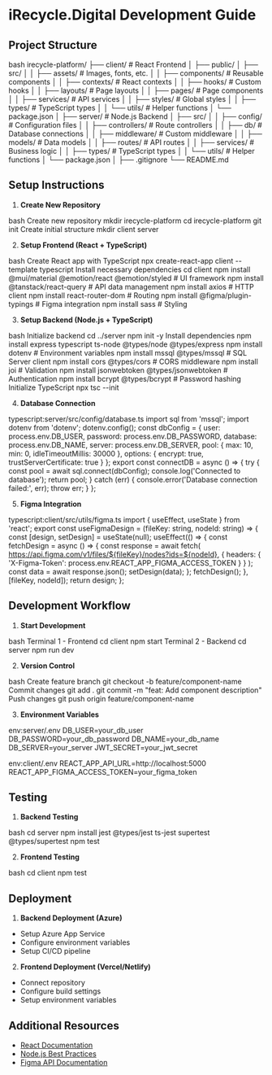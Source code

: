 # iRecycle.Digital Development Guide

## Project Structure 

bash
irecycle-platform/
├── client/ # React Frontend
│ ├── public/
│ ├── src/
│ │ ├── assets/ # Images, fonts, etc.
│ │ ├── components/ # Reusable components
│ │ ├── contexts/ # React contexts
│ │ ├── hooks/ # Custom hooks
│ │ ├── layouts/ # Page layouts
│ │ ├── pages/ # Page components
│ │ ├── services/ # API services
│ │ ├── styles/ # Global styles
│ │ ├── types/ # TypeScript types
│ │ └── utils/ # Helper functions
│ └── package.json
│
├── server/ # Node.js Backend
│ ├── src/
│ │ ├── config/ # Configuration files
│ │ ├── controllers/ # Route controllers
│ │ ├── db/ # Database connections
│ │ ├── middleware/ # Custom middleware
│ │ ├── models/ # Data models
│ │ ├── routes/ # API routes
│ │ ├── services/ # Business logic
│ │ ├── types/ # TypeScript types
│ │ └── utils/ # Helper functions
│ └── package.json
│
├── .gitignore
└── README.md


## Setup Instructions

1. **Create New Repository**

bash
Create new repository
mkdir irecycle-platform
cd irecycle-platform
git init
Create initial structure
mkdir client server


2. **Setup Frontend (React + TypeScript)**

bash
Create React app with TypeScript
npx create-react-app client --template typescript
Install necessary dependencies
cd client
npm install @mui/material @emotion/react @emotion/styled # UI framework
npm install @tanstack/react-query # API data management
npm install axios # HTTP client
npm install react-router-dom # Routing
npm install @figma/plugin-typings # Figma integration
npm install sass # Styling


3. **Setup Backend (Node.js + TypeScript)**

bash
Initialize backend
cd ../server
npm init -y
Install dependencies
npm install express typescript ts-node @types/node @types/express
npm install dotenv # Environment variables
npm install mssql @types/mssql # SQL Server client
npm install cors @types/cors # CORS middleware
npm install joi # Validation
npm install jsonwebtoken @types/jsonwebtoken # Authentication
npm install bcrypt @types/bcrypt # Password hashing
Initialize TypeScript
npx tsc --init


4. **Database Connection**

typescript:server/src/config/database.ts
import sql from 'mssql';
import dotenv from 'dotenv';
dotenv.config();
const dbConfig = {
user: process.env.DB_USER,
password: process.env.DB_PASSWORD,
database: process.env.DB_NAME,
server: process.env.DB_SERVER,
pool: {
max: 10,
min: 0,
idleTimeoutMillis: 30000
},
options: {
encrypt: true,
trustServerCertificate: true
}
};
export const connectDB = async () => {
try {
const pool = await sql.connect(dbConfig);
console.log('Connected to database');
return pool;
} catch (err) {
console.error('Database connection failed:', err);
throw err;
}
};


5. **Figma Integration**

typescript:client/src/utils/figma.ts
import { useEffect, useState } from 'react';
export const useFigmaDesign = (fileKey: string, nodeId: string) => {
const [design, setDesign] = useState(null);
useEffect(() => {
const fetchDesign = async () => {
const response = await fetch(
https://api.figma.com/v1/files/${fileKey}/nodes?ids=${nodeId},
{
headers: {
'X-Figma-Token': process.env.REACT_APP_FIGMA_ACCESS_TOKEN
}
}
);
const data = await response.json();
setDesign(data);
};
fetchDesign();
}, [fileKey, nodeId]);
return design;
};


## Development Workflow

1. **Start Development**

bash
Terminal 1 - Frontend
cd client
npm start
Terminal 2 - Backend
cd server
npm run dev


2. **Version Control**

bash
Create feature branch
git checkout -b feature/component-name
Commit changes
git add .
git commit -m "feat: Add component description"
Push changes
git push origin feature/component-name



3. **Environment Variables**

env:server/.env
DB_USER=your_db_user
DB_PASSWORD=your_db_password
DB_NAME=your_db_name
DB_SERVER=your_server
JWT_SECRET=your_jwt_secret

env:client/.env
REACT_APP_API_URL=http://localhost:5000
REACT_APP_FIGMA_ACCESS_TOKEN=your_figma_token


## Testing

1. **Backend Testing**

bash
cd server
npm install jest @types/jest ts-jest supertest @types/supertest
npm test


2. **Frontend Testing**

bash
cd client
npm test


## Deployment

1. **Backend Deployment (Azure)**
- Setup Azure App Service
- Configure environment variables
- Setup CI/CD pipeline

2. **Frontend Deployment (Vercel/Netlify)**
- Connect repository
- Configure build settings
- Setup environment variables

## Additional Resources
- [React Documentation](https://reactjs.org/docs)
- [Node.js Best Practices](https://github.com/goldbergyoni/nodebestpractices)
- [Figma API Documentation](https://www.figma.com/developers/api)

